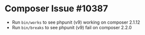 # Composer Issue #10387

* Run `bin/works` to see phpunit (v9) working on composer 2.1.12
* Run `bin/breaks` to see phpunit (v9) fail on composer 2.2.0